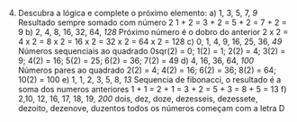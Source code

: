 4) Descubra a lógica e complete o próximo elemento: 
a) 1, 3, 5, 7, _9_ 
Resultado sempre somado com número 2
1 + 2 = 3 + 2 = 5 + 2 = 7 + 2 = 9
b) 2, 4, 8, 16, 32, 64, _128_
Próximo número é o dobro do anterior
2 x 2 = 4 x 2 = 8 x 2 = 16 x 2 = 32 x 2 = 64 x 2 = 128
c) 0, 1, 4, 9, 16, 25, 36, _49_
Números sequenciais ao quadrado
0sqr(2) = 0; 1(2) = 1; 2(2) = 4; 3(2) = 9; 4(2) = 16; 5(2) = 25; 6(2) = 36; 7(2) = 49
d) 4, 16, 36, 64, _100_ 
Números pares ao quadrado
2(2) = 4; 4(2) = 16; 6(2) = 36; 8(2) = 64; 10(2) = 100
e) 1, 1, 2, 3, 5, 8, _13_ 
Sequencia de fibonacci, o resultado é a soma dos numeros anteriores
1 + 1 = 2 + 1 = 3 + 2 = 5 + 3 = 8 + 5 = 13 
f) 2,10, 12, 16, 17, 18, 19, _200_
dois, dez, doze, dezesseis, dezessete, dezoito, dezenove, duzentos todos os números começam com a letra D